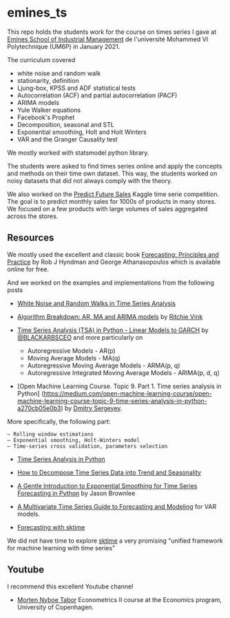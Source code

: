 # emines_ts

This repo holds the students work for the course on times series I gave at [Emines School of Industrial Management](https://www.emines-ingenieur.org/) de l'université Mohammed VI Polytechnique (UM6P) in January 2021.

The curriculum covered
- white noise and random walk
- stationarity, definition
- Ljung-box, KPSS and ADF statistical tests
- Autocorrelation (ACF) and partial autocorrelation (PACF)
- ARIMA models
- Yule Walker equations
- Facebook's Prophet
- Decomposition, seasonal and STL
- Exponential smoothing, Holt and Holt Winters
- VAR and the Granger Causality test

We mostly worked with statsmodel python library.

The students were asked to find times series online and apply the concepts and methods on their time own dataset. This way, the students worked on noisy datasets that did not always comply with the theory.

We also worked on the [Predict Future Sales](https://www.kaggle.com/c/competitive-data-science-predict-future-sales)  Kaggle time serie competition. The goal is to predict monthly sales for 1000s of products in many stores. We focused on a few products with large volumes of sales aggregated across the stores.

## Resources

We mostly used the excellent and classic book [Forecasting: Principles and Practice](https://otexts.com/fpp2/) by Rob J Hyndman and George Athanasopoulos which is available online for free.

And we worked on the examples and implementations from the following posts

* [White Noise and Random Walks in Time Series Analysis](https://www.quantstart.com/articles/White-Noise-and-Random-Walks-in-Time-Series-Analysis/)

* [Algorithm Breakdown: AR, MA and ARIMA models](https://www.ritchievink.com/blog/2018/09/26/algorithm-breakdown-ar-ma-and-arima-models/) by [Ritchie Vink](https://github.com/ritchie46)

* [Time Series Analysis (TSA) in Python - Linear Models to GARCH](http://www.blackarbs.com/blog/time-series-analysis-in-python-linear-models-to-garch/11/1/2016#AR) by [@BLACKARBSCEO](https://twitter.com/BLACKARBSCEO) and more particularly on

    - Autoregressive Models - AR(p)
    - Moving Average Models - MA(q)
    - Autoregressive Moving Average Models - ARMA(p, q)
    - Autoregressive Integrated Moving Average Models - ARIMA(p, d, q)


* [Open Machine Learning Course. Topic 9. Part 1. Time series analysis in Python]
(https://medium.com/open-machine-learning-course/open-machine-learning-course-topic-9-time-series-analysis-in-python-a270cb05e0b3) by [Dmitry Sergeyev](https://github.com/DmitrySerg).

More specifically, the following part:

    — Rolling window estimations
    — Exponential smoothing, Holt-Winters model
    — Time-series cross validation, parameters selection

* [Time Series Analysis in Python](https://www.machinelearningplus.com/time-series/time-series-analysis-python/)

* [How to Decompose Time Series Data into Trend and Seasonality](https://machinelearningmastery.com/decompose-time-series-data-trend-seasonality/)

* [A Gentle Introduction to Exponential Smoothing for Time Series Forecasting in Python](https://machinelearningmastery.com/exponential-smoothing-for-time-series-forecasting-in-python/) by Jason Brownlee

* [A Multivariate Time Series Guide to Forecasting and Modeling](https://www.analyticsvidhya.com/blog/2018/09/multivariate-time-series-guide-forecasting-modeling-python-codes/) for VAR models.

* [Forecasting with sktime](https://github.com/alan-turing-institute/sktime/blob/master/examples/01_forecasting.ipynb)

We did not have time to explore [sktime](https://github.com/alan-turing-institute/sktime) a very promising "unified framework for machine learning with time series"

## Youtube

I recommend this excellent Youtube channel

* [Morten Nyboe Tabor](https://www.youtube.com/c/MortenNyboeTabor/videos)
Econometrics II course at the Economics program, University of Copenhagen.
